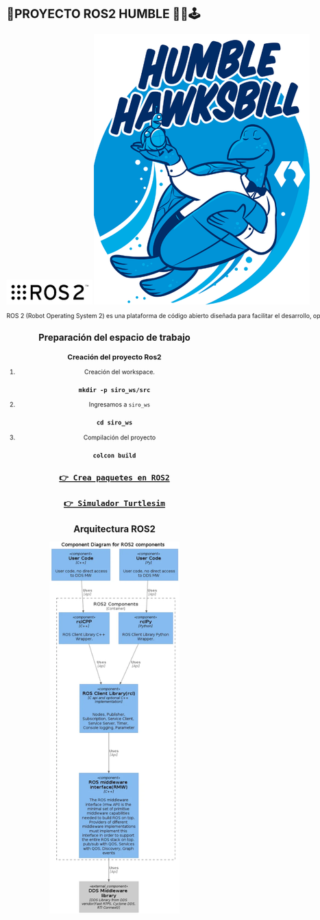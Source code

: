 # 🎯PROYECTO ROS2 HUMBLE 🤖🚀🕹️


<div id="header" align="center" style="align-items: center; white-space: nowrap">
    <div align="center" style="align-items: center; display: inline;">
        <img src="/images/ros2.png" title="ros2" alt="ros2" width="200px"
    </div>
    <div align="center" style="align-items: center; display: inline;">
        <img src="/images/humble.png" title="humble" alt="humble" width="1500px"/>
    </div>
</div>


ROS 2 (Robot Operating System 2) es una plataforma de código abierto diseñada para facilitar el desarrollo, operación y mantenimiento de sistemas robóticos y de automatización industrial. Ofrece una arquitectura modular y flexible que permite la comunicación entre componentes distribuidos, soportando una variedad de sistemas operativos y arquitecturas de hardware. ROS 2 se destaca por su capacidad de escalabilidad, seguridad y robustez, lo que lo convierte en una herramienta crucial para la creación de sistemas robóticos avanzados en diversos entornos industriales y de investigación.


## Preparación del espacio de trabajo


### Creación del proyecto Ros2


1. Creación del workspace.


### `mkdir -p siro_ws/src`


2. Ingresamos a `siro_ws`


### `cd siro_ws`


3. Compilación del proyecto


### `colcon build`



## [`👉 Crea paquetes en ROS2`](./src/)

## [`👉 Simulador Turtlesim`](./turtlesim/)

## Arquitectura ROS2


<div id="header" align="center">
    <img src="/images/arquitectura.png" alt="Descripción de la imagen" width="60%" max-width="800px">
</div>





